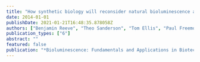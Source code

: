 ```yaml
---
title: "How synthetic biology will reconsider natural bioluminescence and its applications"
date: 2014-01-01
publishDate: 2021-01-21T16:48:35.878058Z
authors: ["Benjamin Reeve", "Theo Sanderson", "Tom Ellis", "Paul Freemont"]
publication_types: ["6"]
abstract: ""
featured: false
publication: "*Bioluminescence: Fundamentals and Applications in Biotechnology-Volume 2*"
---
```


